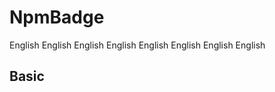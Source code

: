 # NpmBadge

English English English English English English English English

## Basic

<demo src="../examples/basic.vue"></demo>
